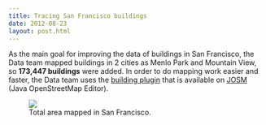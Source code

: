```yaml
---
title: Tracing San Francisco buildings
date: 2012-08-23
layout: post.html
---
```


As the main goal for improving the data of buildings in San Francisco, the Data team mapped buildings in 2 cities as Menlo Park and Mountain View, so <b>173,447 buildings</b> were added. In order to do mapping work easier and faster, the Data team uses the [building plugin](https://wiki.openstreetmap.org/wiki/JOSM/Plugins/BuildingsTools) that is available on [JOSM](https://josm.openstreetmap.de/) (Java OpenStreetMap Editor).

<figure class="align-center">
  <img src="/assets/images/mapping_1.gif"/>
  <figcaption>Total area mapped in San Francisco.</figcaption>
</figure>
